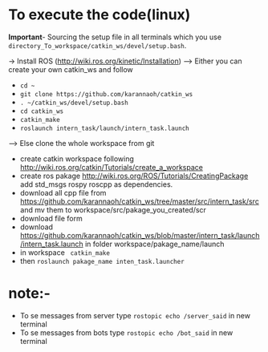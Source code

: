 # To execute the code(linux)
**Important**- Sourcing the setup file in all terminals which you use
 ` directory_To_workspace/catkin_ws/devel/setup.bash`.

-> Install ROS (http://wiki.ros.org/kinetic/Installation)
--> Either you can create your own catkin_ws and follow
- `cd ~`
- `git clone https://github.com/karannaoh/catkin_ws`
- `. ~/catkin_ws/devel/setup.bash`
- `cd catkin_ws`
- `catkin_make`
- `roslaunch intern_task/launch/intern_task.launch`

-->  Else clone the whole workspace from git
- create catkin workspace following http://wiki.ros.org/catkin/Tutorials/create_a_workspace
- create ros pakage http://wiki.ros.org/ROS/Tutorials/CreatingPackage add std_msgs rospy roscpp as dependencies.
- download all cpp file from https://github.com/karannaoh/catkin_ws/tree/master/src/intern_task/src and mv them to workspace/src/pakage_you_created/scr
- download file form 
- download https://github.com/karannaoh/catkin_ws/blob/master/intern_task/launch/intern_task.launch in folder workspace/pakage_name/launch
- in workspace ` catkin_make`
- then `roslaunch pakage_name inten_task.launcher`

# note:- 
 - To se messages from server type `rostopic echo /server_said` in new terminal
 - To se messages from bots type `rostopic echo /bot_said` in new terminal
